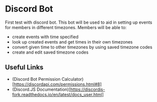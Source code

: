 # Discord Bot

First test with discord bot.
This bot will be used to aid in setting up events for members in different timezones. Members will be able to:
* create events with time specified
* look up created events and get times in their own timezones
* convert given time to other timezones by using saved timezone codes
* create and edit saved timezone codes

## Useful Links
* (Discord Bot Permission Calculator)[https://discordapi.com/permissions.html#8]
* (Discord.JS Documentation)[https://discordjs-fork.readthedocs.io/en/latest/docs_user.html]